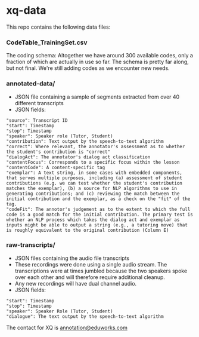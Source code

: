 # xq-data

This repo contains the following data files:

### CodeTable_TrainingSet.csv 

The coding schema: Altogether we have around 300 available codes, only a fraction of which are actually in use so far. The schema is pretty far along, but not final. We're still adding codes as we encounter new needs. 

### annotated-data/
- JSON file containing a sample of segments extracted from over 40 different transcripts
- JSON fields:
```
"source": Transcript ID
"start": Timestamp
"stop": Timestamp
"speaker": Speaker role (Tutor, Student)
"contribution": Text output by the speech-to-text algorithm
"correct": Where relevant, the annotator's assessment as to whether the student's contribution is "correct"
"dialogAct": The annotator's dialog act classification
"contentFocus": Corresponds to a specific focus within the lesson
"contentCode": A content-specific tag
"exemplar": A text string, in some cases with embedded components, that serves multiple purposes, including (a) assessment of student contributions (e.g. we can test whether the student's contribution matches the exemplar), (b) a source for NLP algorithms to use in generating contributions; and (c) reviewing the match between the initial contribution and the exemplar, as a check on the "fit" of the tag.
"codeFit": The annotor's judgement as to the extent to which the full code is a good match for the initial contribution. The primary test is whether an NLP process which takes the dialog act and exemplar as inputs might be able to output a string (e.g., a tutoring move) that is roughly equivalent to the original contribution (Column E)
```

### raw-transcripts/
- JSON files containing the audio file transcripts
- These recordings were done using a single audio stream. The transcriptions were at times jumbled because the two speakers spoke over each other and will therefore require additional cleanup.
- Any new recordings will have dual channel audio. 
- JSON fields: 
```
"start": Timestamp
"stop": Timestamp
"speaker": Speaker Role (Tutor, Student)
"dialogue": The text output by the speech-to-text algorithm
```

The contact for XQ is annotation@eduworks.com